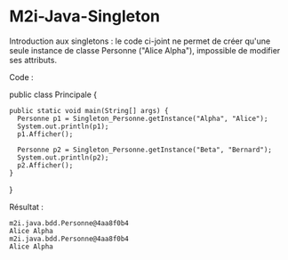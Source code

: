 # M2i-Java-Singleton
Introduction aux singletons : le code ci-joint ne permet de créer qu'une seule instance de classe Personne ("Alice Alpha"), impossible de modifier ses attributs.

Code : 

  public class Principale {

    public static void main(String[] args) {
      Personne p1 = Singleton_Personne.getInstance("Alpha", "Alice");
      System.out.println(p1);
      p1.Afficher();

      Personne p2 = Singleton_Personne.getInstance("Beta", "Bernard");
      System.out.println(p2);
      p2.Afficher();
    }

  }
  
Résultat :

    m2i.java.bdd.Personne@4aa8f0b4
    Alice Alpha
    m2i.java.bdd.Personne@4aa8f0b4
    Alice Alpha
